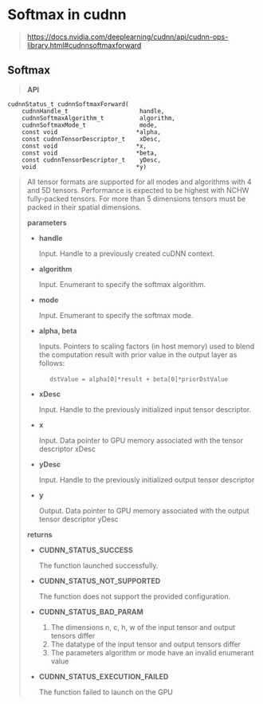 # Softmax in cudnn
> <https://docs.nvidia.com/deeplearning/cudnn/api/cudnn-ops-library.html#cudnnsoftmaxforward>

## Softmax
> **API**
```
cudnnStatus_t cudnnSoftmaxForward(
    cudnnHandle_t                    handle,
    cudnnSoftmaxAlgorithm_t          algorithm,
    cudnnSoftmaxMode_t               mode,
    const void                      *alpha,
    const cudnnTensorDescriptor_t    xDesc,
    const void                      *x,
    const void                      *beta,
    const cudnnTensorDescriptor_t    yDesc,
    void                            *y)
```
> All tensor formats are supported for all modes and algorithms with 4 and 5D tensors. Performance is expected to be highest with NCHW fully-packed tensors. For more than 5 dimensions tensors must be packed in their spatial dimensions.
>
> **parameters**
> - **handle**
> 
>   Input. Handle to a previously created cuDNN context.
> - **algorithm**
>
>   Input. Enumerant to specify the softmax algorithm.
> - **mode**
>
>   Input. Enumerant to specify the softmax mode.
> - **alpha, beta**
>
>   Inputs. Pointers to scaling factors (in host memory) used to blend the computation result with prior value in the output layer as follows:
> 
>   &ensp;&ensp;&ensp;```dstValue = alpha[0]*result + beta[0]*priorDstValue```
> - **xDesc**
>
>   Input. Handle to the previously initialized input tensor descriptor.
> - **x**
>
>   Input. Data pointer to GPU memory associated with the tensor descriptor xDesc
> - **yDesc**
>
>   Input. Handle to the previously initialized output tensor descriptor
> - **y**
>
>   Output. Data pointer to GPU memory associated with the output tensor descriptor yDesc
> 
> **returns**
> - **CUDNN_STATUS_SUCCESS**
>
>   The function launched successfully.
> - **CUDNN_STATUS_NOT_SUPPORTED**
>
>   The function does not support the provided configuration.
> - **CUDNN_STATUS_BAD_PARAM**
>
>   1. The dimensions n, c, h, w of the input tensor and output tensors differ
>   2. The datatype of the input tensor and output tensors differ
>   3. The parameters algorithm or mode have an invalid enumerant value
> - **CUDNN_STATUS_EXECUTION_FAILED**
>
>   The function failed to launch on the GPU